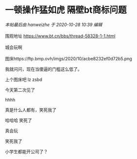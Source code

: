 # 一顿操作猛如虎 隔壁bt商标问题


<i class="pstatus"> 本帖最后由 hanweizhe 于 2020-10-28 10:39 编辑 </i><br />
<br />
围观地址 https://www.bt.cn/bbs/thread-58328-1-1.html<br />
<br />
城会玩啊 <br />
<br />
图床https://ftp.bmp.ovh/imgs/2020/10/acbe8232ef0d72b5.png

我就问问，现在当傻逼的门槛这么低了。<br />


上个图床吧 lz zsbd

今天第二次见了

hhhh

真是什么人都有，笑死我了<img src="static/image/smiley/default/lol.gif" smilieid="12" border="0" alt="" />

哈哈哈 笑死了

真会玩

笑死我了

小学生都能开公司了？
